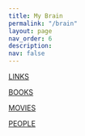 ```yaml
---
title: My Brain
permalink: "/brain"
layout: page
nav_order: 6
description: 
nav: false
---
```


[LINKS](https://alpsencer.com/links)  

[BOOKS](https://alpsencer.com/books)  

[MOVIES](https://alpsencer.com/movies)  

[PEOPLE](https://alpsencer.com/people)  

